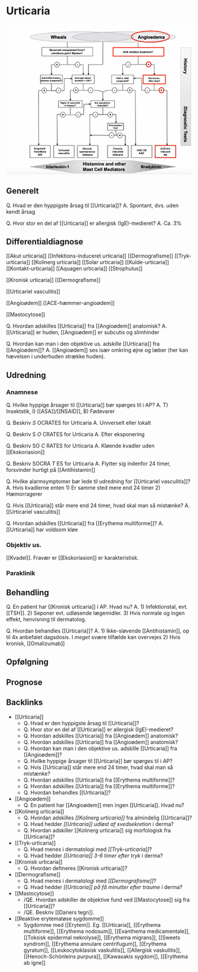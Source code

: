 # Urticaria
![](BearImages/014F8780-27D5-4852-AA32-CF4E2F67CDC4-15159-00002DBC79D63D60/D3D2CA8D-1867-4C1C-BC50-5602098EC217.png)

## Generelt
Q. Hvad er den hyppigste årsag til [[Urticaria]]?
A. Spontant, dvs. uden kendt årsag

Q. Hvor stor en del af [[Urticaria]] er allergisk (IgE)-medieret?
A. Ca. 3%

## Differentialdiagnose
[[Akut urticaria]]
	[[Infektions-induceret urticaria]]
	[[Dermografisme]]
	[[Tryk-urticaria]]
	[[Kolinerg urticaria]]
	[[Solar urticaria]]
	[[Kulde-urticaria]]
	[[Kontakt-urticaria]]
	[[Aquagen urticaria]]
	[[Strophulus]]

[[Kronisk urticaria]]
	[[Dermografisme]]

[[Urticariel vasculitis]]

[[Angioødem]]
[[ACE-hæmmer-angioødem]]

[[Mastocytose]]

Q. Hvordan adskilles [[Urticaria]] fra [[Angioødem]] anatomisk?
A. [[Urticaria]] er huden, [[Angioødem]] er subcutis og slimhinder

Q. Hvordan kan man i den objektive us. adskille [[Urticaria]] fra [[Angioødem]]?
A. [[Angioødem]] ses især omkring øjne og læber (her kan hævelsen i underhuden strække huden).

## Udredning
### Anamnese
Q. Hvilke hyppige årsager til [[Urticaria]] bør spørges til i AP?
A. T) Insektstik, I) [[ASA]]/[[NSAID]], B) Fødevarer

Q. Beskriv *S* OCRATES for Urticaria 
A. Universelt eller lokalt

Q. Beskriv S *O* CRATES for Urticaria 
A. Efter eksponering

Q. Beskriv SO *C* RATES for Urticaria 
A. Kløende kvadler uden [[Ekskoriasion]]

Q. Beskriv SOCRA *T* ES for Urticaria 
A. Flytter sig indenfor 24 timer, forsvinder hurtigt på [[Antihistamin]]

Q. Hvilke alarmsymptomer bør lede til udredning for [[Urticariel vasculitis]]?
A. Hvis kvadlerne enten 1) Er samme sted mere end 24 timer 2) Hæmorragerer

Q. Hvis [[Urticaria]] står mere end 24 timer, hvad skal man så mistænke?
A. [[Urticariel vasculitis]]

Q. Hvordan adskilles [[Urticaria]] fra [[Erythema multiforme]]?
A. [[Urticaria]] har voldsom kløe 

### Objektiv us.
[[Kvadel]]. Fravær er [[Ekskoriasion]] er karakteristisk.

### Paraklinik

## Behandling
Q. En patient har [[Kronisk urticaria]] i AP. Hvad nu?
A. 1) Infektionstal, evt. [[TSH]]. 2) Seponer evt. udløsende lægemidler. 3) Hvis normale og ingen effekt, henvisning til dermatolog.

Q. Hvordan behandles [[Urticaria]]?
A. 1) Ikke-sløvende [[Antihistamin]], op til 4x anbefalet dagsdosis. I *meget* svære tilfælde kan overvejes 2) Hvis kronisk, [[Omalizumab]]

## Opfølgning


## Prognose


<!-- #anki/tag/med/Derma #anki/deck/Medicine #anki/tag/med/GP -->

## Backlinks
* [[Urticaria]]
	* Q. Hvad er den hyppigste årsag til [[Urticaria]]?
	* Q. Hvor stor en del af [[Urticaria]] er allergisk (IgE)-medieret?
	* Q. Hvordan adskilles [[Urticaria]] fra [[Angioødem]] anatomisk?
	* Q. Hvordan adskilles [[Urticaria]] fra [[Angioødem]] anatomisk?
	* Q. Hvordan kan man i den objektive us. adskille [[Urticaria]] fra [[Angioødem]]?
	* Q. Hvilke hyppige årsager til [[Urticaria]] bør spørges til i AP?
	* Q. Hvis [[Urticaria]] står mere end 24 timer, hvad skal man så mistænke?
	* Q. Hvordan adskilles [[Urticaria]] fra [[Erythema multiforme]]?
	* Q. Hvordan adskilles [[Urticaria]] fra [[Erythema multiforme]]?
	* Q. Hvordan behandles [[Urticaria]]?
* [[Angioødem]]
	* Q. En patient har [[Angioødem]] men ingen [[Urticaria]]. Hvad nu?
* [[Kolinerg urticaria]]
	* Q. Hvordan adskilles *[[Kolinerg urticaria]]* fra almindelig [[Urticaria]]? 
	* Q. Hvad hedder *[[Urticaria]] udløst af svedsekretion* i derma? 
	* Q. Hvordan adskiller [[Kolinerg urticaria]] sig morfologisk fra [[Urticaria]]? 
* [[Tryk-urticaria]]
	* Q. Hvad menes i dermatologi med *[[Tryk-urticaria]]*? 
	* Q. Hvad hedder *[[Urticaria]] 3-6 timer efter tryk* i derma? 
* [[Kronisk urticaria]]
	* Q. Hvordan defineres [[Kronisk urticaria]]?
* [[Dermografisme]]
	* Q. Hvad menes i dermatologi med *[[Dermografisme]]*? 
	* Q. Hvad hedder *[[Urticaria]] på få minutter efter traume* i derma? 
* [[Mastocytose]]
	* /QE. Hvordan adskiller de objektive fund ved [[Mastocytose]] sig fra [[Urticaria]]?
	* /QE. Beskriv [[Dariers tegn]].
* [[Reaktive erytematøse sygdomme]]
	* Sygdomme med [[Erytem]]. Eg. [[Urticaria]], [[Erythema multiforme]], [[Erythema nodosum]], [[Exanthema medicamentale]], [[Toksisk epidermal nekrolyse]], [[Erythema migrans]], [[Sweets syndrom]], [[Erythema annulare centrifugum]], [[Erythema gyratum]], [[Leukocytoklasisk vaskulitis]], [[Allergisk vaskulitis]], [[Henoch-Schönleins purpura]], [[Kawasakis sygdom]], [[Erythema ab igne]]

<!-- {BearID:0C1C10DD-0357-4440-9453-EFBC5788893D-21842-000034D8A33447B1} -->
